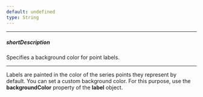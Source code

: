 ```yaml
---
default: undefined
type: String
---
```

---
##### shortDescription
Specifies a background color for point labels.

---
Labels are painted in the color of the series points they represent by default. You can set a custom background color. For this purpose, use the **backgroundColor** property of the **label** object.